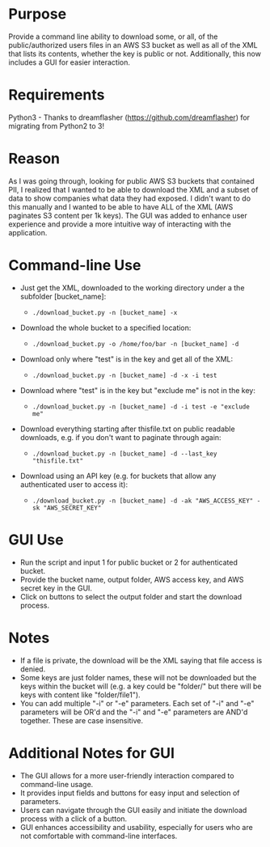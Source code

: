 # Purpose
Provide a command line ability to download some, or all, of the public/authorized users files in an AWS S3 bucket as well as all of the XML that lists its contents, whether the key is public or not. Additionally, this now includes a GUI for easier interaction.

# Requirements
Python3 - Thanks to dreamflasher (https://github.com/dreamflasher) for migrating from Python2 to 3!

# Reason
As I was going through, looking for public AWS S3 buckets that contained PII, I realized that I wanted to be able to download the XML and a subset of data to show companies what data they had exposed. I didn't want to do this manually and I wanted to be able to have ALL of the XML (AWS paginates S3 content per 1k keys). The GUI was added to enhance user experience and provide a more intuitive way of interacting with the application.

# Command-line Use
- Just get the XML, downloaded to the working directory under a the subfolder [bucket_name]:  
  - `./download_bucket.py -n [bucket_name] -x`

- Download the whole bucket to a specified location:  
  - `./download_bucket.py -o /home/foo/bar -n [bucket_name] -d`

- Download only where "test" is in the key and get all of the XML:  
  - `./download_bucket.py -n [bucket_name] -d -x -i test`

- Download where "test" is in the key but "exclude me" is not in the key:  
  - `./download_bucket.py -n [bucket_name] -d -i test -e "exclude me"`

- Download everything starting after thisfile.txt on public readable downloads, e.g. if you don't want to paginate through again:  
  - `./download_bucket.py -n [bucket_name] -d --last_key "thisfile.txt"`

- Download using an API key (e.g. for buckets that allow any authenticated user to access it):  
  - `./download_bucket.py -n [bucket_name] -d -ak "AWS_ACCESS_KEY" -sk "AWS_SECRET_KEY"`

# GUI Use
- Run the script and input 1 for public bucket or 2 for authenticated bucket.
- Provide the bucket name, output folder, AWS access key, and AWS secret key in the GUI.
- Click on buttons to select the output folder and start the download process.
  
# Notes
- If a file is private, the download will be the XML saying that file access is denied.
- Some keys are just folder names, these will not be downloaded but the keys within the bucket will (e.g. a key could be "folder/" but there will be keys with content like "folder/file1").
- You can add multiple "-i" or "-e" parameters. Each set of "-i" and "-e" parameters will be OR'd and the "-i" and "-e" parameters are AND'd together. These are case insensitive.

# Additional Notes for GUI
- The GUI allows for a more user-friendly interaction compared to command-line usage.
- It provides input fields and buttons for easy input and selection of parameters.
- Users can navigate through the GUI easily and initiate the download process with a click of a button.
- GUI enhances accessibility and usability, especially for users who are not comfortable with command-line interfaces.
